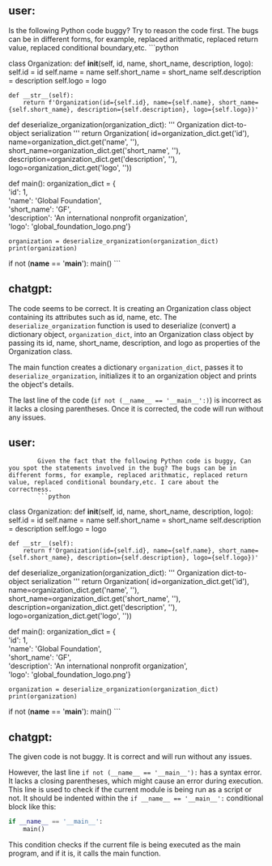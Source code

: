 

## user: 

Is the following Python code buggy? Try to reason the code first. The bugs can be in different forms, for example, replaced arithmatic, replaced return value, replaced conditional boundary,etc.
            ```python
            













class Organization:
    def __init__(self, id, name, short_name, description, logo):
        self.id = id
        self.name = name
        self.short_name = short_name
        self.description = description
        self.logo = logo
    
    def __str__(self):
        return f'Organization(id={self.id}, name={self.name}, short_name={self.short_name}, description={self.description}, logo={self.logo})'





def deserialize_organization(organization_dict):
    '''
    Organization dict-to-object serialization
    '''
    return Organization(
        id=organization_dict.get('id'), 
        name=organization_dict.get('name', ''), 
        short_name=organization_dict.get('short_name', ''), 
        description=organization_dict.get('description', ''), 
        logo=organization_dict.get('logo', ''))



def main():
    organization_dict = {\
        'id': 1, \
        'name': 'Global Foundation', \
        'short_name': 'GF', \
        'description': 'An international nonprofit organization', \
        'logo': 'global_foundation_logo.png'}
    
    
    organization = deserialize_organization(organization_dict)
    print(organization)


if not (__name__ == '__main__'):
    main()
            ```
            

## chatgpt: 

The code seems to be correct. It is creating an Organization class object containing its attributes such as id, name, etc. The `deserialize_organization` function is used to deserialize (convert) a dictionary object, `organization_dict`, into an Organization class object by passing its id, name, short_name, description, and logo as properties of the Organization class.

The main function creates a dictionary `organization_dict`, passes it to `deserialize_organization`, initializes it to an organization object and prints the object's details.

The last line of the code (`if not (__name__ == '__main__':)`) is incorrect as it lacks a closing parentheses. Once it is corrected, the code will run without any issues.

## user: 


            Given the fact that the following Python code is buggy, Can you spot the statements involved in the bug? The bugs can be in different forms, for example, replaced arithmatic, replaced return value, replaced conditional boundary,etc. I care about the correctness.
            ```python
            













class Organization:
    def __init__(self, id, name, short_name, description, logo):
        self.id = id
        self.name = name
        self.short_name = short_name
        self.description = description
        self.logo = logo
    
    def __str__(self):
        return f'Organization(id={self.id}, name={self.name}, short_name={self.short_name}, description={self.description}, logo={self.logo})'





def deserialize_organization(organization_dict):
    '''
    Organization dict-to-object serialization
    '''
    return Organization(
        id=organization_dict.get('id'), 
        name=organization_dict.get('name', ''), 
        short_name=organization_dict.get('short_name', ''), 
        description=organization_dict.get('description', ''), 
        logo=organization_dict.get('logo', ''))



def main():
    organization_dict = {\
        'id': 1, \
        'name': 'Global Foundation', \
        'short_name': 'GF', \
        'description': 'An international nonprofit organization', \
        'logo': 'global_foundation_logo.png'}
    
    
    organization = deserialize_organization(organization_dict)
    print(organization)


if not (__name__ == '__main__'):
    main()
            ```
            

## chatgpt: 

The given code is not buggy. It is correct and will run without any issues.

However, the last line `if not (__name__ == '__main__'):` has a syntax error. It lacks a closing parentheses, which might cause an error during execution. This line is used to check if the current module is being run as a script or not. It should be indented within the `if __name__ == '__main__':` conditional block like this:

```python
if __name__ == '__main__':
    main()
```

This condition checks if the current file is being executed as the main program, and if it is, it calls the main function.